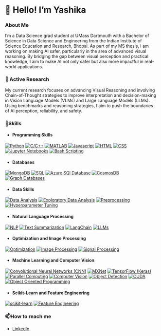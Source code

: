 # 👋 Hello! I’m Yashika

### About Me

I’m a Data Science grad student at UMass Dartmouth with a Bachelor of Science in Data Science and Engineering from the Indian Institute of Science Education and Research, Bhopal. As part of my MS thesis, I am working on making AI safer, particularly in the area of advanced visual reasoning. By bridging the gap between visual perception and practical knowledge, I aim to make AI not only safer but also more impactful in real-world applications.

### 🔭 Active Research
My current research focuses on advancing Visual Reasoning and involving Chain-of-Thought strategies to improve interpretation and decision-making in Vision Language Models (VLMs) and Large Language Models (LLMs). Using benchmarks and reasoning strategies, I aim to push the boundaries of AI perception, reliability, and safety.

### 🌱Skills

- #### Programming Skills
[![Python](https://img.shields.io/badge/Python-green)](https://github.com/yashikapatil27/CodeDaily)
[![C/C++](https://img.shields.io/badge/C/C++-green)](https://github.com/yashikapatil27/CodeDaily)
[![MATLAB](https://img.shields.io/badge/MATLAB-green)](https://github.com/yashikapatil27/VFA-T1-Mapping-using-Derivative-Free-Optimization-techniques)
[![Javascript](https://img.shields.io/badge/Javascript-green)](https://github.com/yashikapatil27/Visualization-of-Mass-Shootings-in-USA)
[![HTML](https://img.shields.io/badge/HTML-green)](https://github.com/yashikapatil27/Visualization-of-Mass-Shootings-in-USA)
[![CSS](https://img.shields.io/badge/CSS-green)](https://github.com/yashikapatil27/Visualization-of-Mass-Shootings-in-USA)
[![Jupyter Notebooks](https://img.shields.io/badge/Jupyter_Notebooks-green)](https://github.com/yashikapatil27/CIS520-High-Performance-Scientific-Computing/tree/main)
[![Bash Scripting](https://img.shields.io/badge/Bash_Scripting-green)](https://github.com/yashikapatil27/CIS520-High-Performance-Scientific-Computing/tree/main)

- #### Databases

[![MongoDB](https://img.shields.io/badge/MongoDB-orange)](https://github.com/yashikapatil27/Calorie-Counter-Application)
[![SQL](https://img.shields.io/badge/SQL-orange)](https://github.com/yashikapatil27/CIS552-Database-Design)
[![Azure SQl Database](https://img.shields.io/badge/Azure_SQL_Database-orange)](https://github.com/yashikapatil27/CIS552-Database-Design)
[![CosmosDB](https://img.shields.io/badge/CosmosDB-orange)](https://github.com/yashikapatil27/CIS552-Database-Design)
[![Graph Databases](https://img.shields.io/badge/Graph_Databases-orange)](https://github.com/yashikapatil27/CIS552-Database-Design)

- #### Data Skills

[![Data Analysis](https://img.shields.io/badge/Data%20Analysis-blue)](https://github.com/yashikapatil27/Calorie-Counter-Application)
[![Exploratory Data Analysis](https://img.shields.io/badge/EDA-blue)](https://github.com/yashikapatil27/Consumer-Complaint-Classification/tree/main)
[![Preprocessing](https://img.shields.io/badge/Preprocessing-blue)](https://github.com/yashikapatil27/Consumer-Complaint-Classification/tree/main)
[![Hyperparameter Tuning](https://img.shields.io/badge/Hyperparameter%20Tuning-blue)](https://github.com/yashikapatil27/Consumer-Complaint-Classification/tree/main)

- #### Natural Language Processing

[![NLP](https://img.shields.io/badge/Natural%20Language%20Processing-yellow)](https://github.com/yashikapatil27/Consumer-Complaint-Classification)
[![Text Summarization](https://img.shields.io/badge/Text%20Summarization-yellow)](https://github.com/yashikapatil27/RAG-vs.-NLP-for-Text-Summarization-Question-Answering)
[![LangChain](https://img.shields.io/badge/LangChain-yellow)](https://github.com/yashikapatil27/RAG-vs.-NLP-for-Text-Summarization-Question-Answering)
[![LLMs](https://img.shields.io/badge/LLMs-yellow)](https://github.com/yashikapatil27/RAG-vs.-NLP-for-Text-Summarization-Question-Answering)

- #### Optimization and Image Processing

[![Optimization](https://img.shields.io/badge/Optimization-cyan)](https://github.com/yashikapatil27/VFA-T1-Mapping-using-Derivative-Free-Optimization-techniques)
[![Image Processing](https://img.shields.io/badge/Image%20Processing-cyan)](https://github.com/yashikapatil27/VFA-T1-Mapping-using-Derivative-Free-Optimization-techniques)
[![Signal Processing](https://img.shields.io/badge/Signal%20Processing-cyan)](https://github.com/yashikapatil27/VFA-T1-Mapping-using-Derivative-Free-Optimization-techniques)

- #### Machine Learning and Computer Vision

[![Convolutional Neural Networks (CNN)](https://img.shields.io/badge/CNN-red)](https://github.com/yashikapatil27/MXNet-Vs.-TensorFlow-A-Comparative-Analysis-for-Intel-Image-Classification)
[![MXNet](https://img.shields.io/badge/MXNet-red)](https://github.com/yashikapatil27/MXNet-Vs.-TensorFlow-A-Comparative-Analysis-for-Intel-Image-Classification)
[![TensorFlow (Keras)](https://img.shields.io/badge/TensorFlow-red)](https://github.com/yashikapatil27/MXNet-Vs.-TensorFlow-A-Comparative-Analysis-for-Intel-Image-Classification)
[![Parallel Computing](https://img.shields.io/badge/Parallel%20Computing-red)](https://github.com/yashikapatil27/Human-Detection-in-Video-with-Parallel-Processing)
[![Computer Vision](https://img.shields.io/badge/Computer%20Vision-red)](https://github.com/yashikapatil27/Computer-Vision)
[![Object Detection](https://img.shields.io/badge/Object%20Detection-red)](https://github.com/yashikapatil27/Human-Detection-in-Video-with-Parallel-Processing)
[![CUDA](https://img.shields.io/badge/CUDA-red)](https://github.com/yashikapatil27/Sign-Language-Recognition/blob/main/Sign_Language_Recognition.ipynb)
[![Object Oriented Programming](https://img.shields.io/badge/Object%20Oriented%20Programming-red)](https://github.com/yashikapatil27/Sign-Language-Recognition/blob/main/Sign_Language_Recognition.ipynb)

- #### Scikit-Learn and Feature Engineering

[![scikit-learn](https://img.shields.io/badge/scikit--learn-purple)](https://github.com/yashikapatil27/Sign-Language-Recognition/blob/main/Sign_Language_Recognition.ipynb)
[![Feature Engineering](https://img.shields.io/badge/Feature%20Engineering-purple)](https://github.com/yashikapatil27/Unsupervised-Learning-on-Chicago-Crime-Dataset)




<!--
### 🏆 Achievements
[![LeetCode badge](https://img.shields.io/badge/LeetCode-Profile-orange?logo=leetcode)](https://leetcode.com/your_username)  
 You can add more badges as needed, like: 
[![LeetCode Problems Solved](https://img.shields.io/badge/Solved_Problems-500%2B-brightgreen)]
-->

### 📫How to reach me

- [LinkedIn](https://www.linkedin.com/in/yashika--patil/)


<!--
**yashikapatil27/yashikapatil27** is a ✨ _special_ ✨ repository because its `README.md` (this file) appears on your GitHub profile.

Here are some ideas to get you started:

- 🔭 I’m currently working on ...
- 🌱 I’m currently learning ...
- 👯 I’m looking to collaborate on ...
- 🤔 I’m looking for help with ...
- 💬 Ask me about ...
- 📫 How to reach me: ...
- 😄 Pronouns: ...
- ⚡ Fun fact: ...
-->
